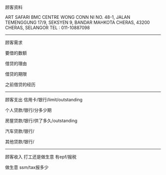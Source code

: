 顾客资料

ART SAFARI BMC CENTRE WONG CONN NI NO. 48-1, JALAN TEMENGGUNG 17/9, SEKSYEN 9, BANDAR MAHKOTA CHERAS, 43200 CHERAS, SELANGOR TEL : 011-10887098

-----------------
顾客需求


要借的数额

借贷的理由

借贷的期限

之前借贷的经历


--------------
顾客支出
信用卡/银行/limit/outstanding


个人贷款/银行/分多少期

房屋贷款/银行/供了多久/outstanding

汽车贷款/银行/


其他贷款/银行/

-----------
顾客收入
打工还是做生意
有epf/报税

做生意 ssm/tax报多少

